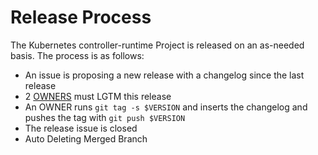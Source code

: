 # Release Process

The Kubernetes controller-runtime Project is released on an as-needed basis. The process is as follows:

- An issue is proposing a new release with a changelog since the last release
- 2 [OWNERS](OWNERS) must LGTM this release
- An OWNER runs `git tag -s $VERSION` and inserts the changelog and pushes the tag with `git push $VERSION`
- The release issue is closed
- Auto Deleting Merged Branch